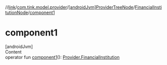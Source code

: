 //[link](../../../index.md)/[com.tink.model.provider](../../index.md)/[[androidJvm]ProviderTreeNode](../index.md)/[FinancialInstitutionNode](index.md)/[component1](component1.md)



# component1  
[androidJvm]  
Content  
operator fun [component1](component1.md)(): [Provider.FinancialInstitution](../../[android-jvm]-provider/-financial-institution/index.md)  



